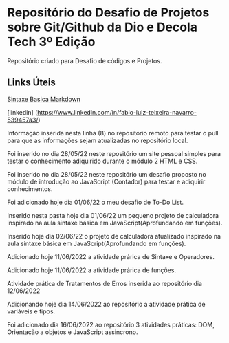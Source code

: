# Repositório do Desafio de Projetos sobre Git/Github da Dio e Decola Tech 3º Edição
Repositório criado para Desafio de códigos e Projetos.


## Links Úteis
[Sintaxe  Basica Markdown](https://www.markdownguide.org/basic-syntax/)


[linkedin] (https://www.linkedin.com/in/fabio-luiz-teixeira-navarro-539457a3/)

Informação inserida nesta linha (8) no repositório remoto para testar o pull para que as informações sejam atualizadas no repositório local.

Foi inserido no dia 28/05/22 neste repositório um site pessoal simples para testar o conhecimento adiquirido durante o módulo 2 HTML e CSS.

Foi inserido no dia 28/05/22 neste repositório um desafio proposto no módulo de introdução ao JavaScript (Contador) para testar e adiquirir conhecimentos.

Foi adicionado hoje dia 01/06/22 o meu desafio de To-Do List.

Inserido nesta pasta hoje dia 01/06/22 um pequeno projeto de calculadora inspirado na aula sintaxe básica em JavaScript(Aprofundando em funções).

Inserido hoje dia 02/06/22 o projeto de calculadora atualizado inspirado na aula sintaxe básica em JavaScript(Aprofundando em funções).

Adicionado hoje 11/06/2022 a atividade prárica de Sintaxe e Operadores.


Adicionado hoje 11/06/2022 a atividade prárica de funções.

Atividade prática de Tratamentos de Erros inserida ao repositório dia 12/06/2022

Adicionando hoje dia 14/06/2022 ao repositório a atividade prática de variáveis e tipos.

Foi adicionado dia 16/06/2022 ao repositório 3 atividades práticas: DOM,  Orientação a objetos e JavaScript assincrono.




